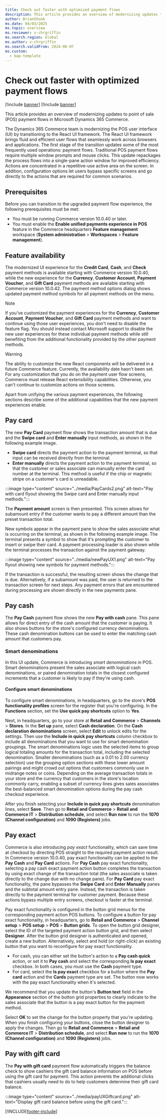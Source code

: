 ```yaml
---
title: Check out faster with optimized payment flows
description: This article provides an overview of modernizing updates to point of sale (POS) payment flows in Microsoft Dynamics 365 Commerce.
author: BrianShook
ms.date: 04/03/2025
ms.topic: overview
ms.reviewer: v-chrgriffin
ms.search.region: Global
ms.author: v-chrgriffin
ms.search.validFrom: 2024-06-07
ms.custom: 
  - bap-template
---
```


# Check out faster with optimized payment flows 

[!include [banner](../includes/banner.md)]
[!include [banner](../includes/preview-banner.md)]

This article provides an overview of modernizing updates to point of sale (POS) payment flows in Microsoft Dynamics 365 Commerce.

The Dynamics 365 Commerce team is modernizing the POS user interface (UI) by transitioning to the React UI framework. The React UI framework brings fluid and efficient user flows that seamlessly work across browsers and applications. The first stage of the transition updates some of the most frequently used operations: payment flows. Traditional POS payment flows require multiple window prompts and mouse clicks. This update repackages the process flows into a single-pane action window for improved efficiency. Actions are concentrated in a repetitive-use active area on the screen. In addition, configuration options let users bypass specific screens and go directly to the actions that are required for common scenarios.

## Prerequisites

Before you can transition to the upgraded payment flow experience, the following prerequisites must be met:

- You must be running Commerce version 10.0.40 or later.
- You must enable the **Enable unified payments experience in POS** feature in the Commerce headquarters **Feature management** workspace (**System administration** \> **Workspaces** \> **Feature management**). 

## Feature availability

The modernized UI experience for the **Credit Card**, **Cash**, and **Check** payment methods is available starting with Commerce version 10.0.40, while the new experience for the **Currency**, **Customer Account**, **Payment Voucher**, and **Gift Card** payment methods are available starting with Commerce version 10.0.42.<!-- The **Pay by Loyalty** experience is available starting with Commerce version 10.0.44.--> The payment method options dialog shows updated payment method symbols for all payment methods on the menu. 

> [!NOTE]
> If you've customized the payment experiences for the **Currency**, **Customer Account**, **Payment Voucher**, and **Gift Card** payment methods and want to continue using those user experiences, you don't need to disable the feature flag. You should instead contact Microsoft support to disable the new user experiences for these individual payment methods while still benefiting from the additional functionality provided by the other payment methods.

> [!WARNING]
> The ability to customize the new React components will be delivered in a future Commerce feature. Currently, the availability date hasn't been set. For any customization that you do on the payment user flow screens, Commerce must release React extensibility capabilities. Otherwise, you can't continue to customize actions on those screens.

Apart from unifying the various payment experiences, the following sections describe some of the additional capabilities that the new payment experiences enable.

## Pay card

The new **Pay Card** payment flow shows the transaction amount that is due and the **Swipe card** and **Enter manually** input methods, as shown in the following example image.

- **Swipe card** directs the payment action to the payment terminal, so that input can be received directly from the terminal.
- **Enter manually** directs the payment action to the payment terminal, so that the customer or sales associate can manually enter the card number at the terminal. This method is useful if the chip or magnetic stripe on a customer's card is unreadable.

:::image type="content" source="../media/PayCards2.png" alt-text="Pay with card flyout showing the Swipe card and Enter manually input methods.":::

The **Payment amount** screen is then presented. This screen allows for subamount entry if the customer wants to pay a different amount than the preset transaction total. 

New symbols appear in the payment pane to show the sales associate what is occurring on the terminal, as shown in the following example image. The terminal presents a symbol to show that it's prompting the customer to insert or swipe their card. A payment processing loader is also shown while the terminal processes the transaction against the payment gateway.

:::image type="content" source="../media/newPayUX1.png" alt-text="Pay flyout showing new symbols for payment methods.":::

If the transaction is successful, the resulting screen shows the change that is due. Alternatively, if a subamount was paid, the user is returned to the transaction screen for next steps. Any payment errors that are encountered during processing are shown directly in the new payments pane.

## Pay cash

The **Pay Cash** payment flow shows the new **Pay with cash** pane. This pane allows for direct entry of the cash amount that the customer is paying. It also shows buttons for the store's configured currency denominations. These cash denomination buttons can be used to enter the matching cash amount that customers pay.

### Smart denominations

In this UI update, Commerce is introducing *smart denominations* in POS. Smart denominations present the sales associate with logical cash denominations, or paired denomination totals in the closest configured increments that a customer is likely to pay if they're using cash. 

#### Configure smart denominations

To configure smart denominations, in headquarters, go to the store's **POS functionality profiles** screen for the register that you're configuring. In the **Functions** section, set the **Use quick pay shortcuts** option to **Yes**. 

Next, in headquarters, go to your store at **Retail and Commerce** \> **Channels** \> **Stores**. In the **Set up** pane, select **Cash declaration**. On the **Cash declaration denominations** screen, select **Edit** to unlock edits for the settings. Then use the **Include in quick pay shortcuts** column checkbox to include all denominations that you want to use for smart denomination groupings. The smart denominations logic uses the selected items to group logical totaling amounts for the transaction total, including the selected denomination. Smaller denominations (such as a 0.01 to 2.00 currency selection) use the grouping option sections with these lower amount pairings and might crowd out options that customers commonly use in midrange notes or coins. Depending on the average transaction totals in your store and the currency that customers in the store's location commonly carry, enabling a subset of currency lines gives sales associates the best-balanced smart denomination options during the pay cash checkout experience.

After you finish selecting your **Include in quick pay shortcuts** denomination lines, select **Save**. Then go to **Retail and Commerce** \> **Retail and Commerce IT** \> **Distribution schedule**, and select **Run now** to run the **1070 (Channel configuration)** and **1090 (Registers)** jobs.

## Pay exact

Commerce is also introducing *pay exact* functionality, which can save time at checkout by directing POS straight to the required payment action result. In Commerce version 10.0.40, pay exact functionality can be applied to the **Pay Cash** and **Pay Card** actions. For **Pay Cash** pay exact functionality, selecting a pay cash exact payment action button completes the transaction by using exact change of the transaction total (the sales associate is taken directly to the change due with no change pane). For **Pay Card** pay exact functionality, the pane bypasses the **Swipe Card** and **Enter Manually** panes and the subtotal amount entry pane. Instead, the transaction is taken directly to the payment terminal for customer payment. Because these actions bypass multiple entry screens, checkout is faster at the terminal.

Pay exact functionality is configured in the button grid menus for the corresponding payment action POS buttons. To configure a button for pay exact functionality, in headquarters, go to **Retail and Commerce** \> **Channel setup** \> **POS setup** \> **POS** \> **Button grids**. To open the button grid designer, select the ID of the targeted payment action button grid, and then select **Designer**. After the button grid designer is authenticated and opened, create a new button. Alternatively, select and hold (or right-click) an existing button that you want to reconfigure for pay exact functionality. 

- For cash, you can either set the button's action to a **Pay cash quick** action, or set it to **Pay cash** and select the corresponding **Is pay exact** checkbox. In both cases, you must use the **Cash** payment type. 
- For card, select the **Is pay exact** checkbox for a button where the **Pay card** action and the **Cards** payment type are set. The button now works with the pay exact functionality when it's selected.

We recommend that you update the button's **Button text** field in the **Appearance** section of the button grid properties to clearly indicate to the sales associate that the button is a pay exact button for the payment method.

Select **OK** to set the change for the button property that you're updating. When you finish configuring your buttons, close the button designer to apply the changes. Then go to **Retail and Commerce** \> **Retail and Commerce IT** \> **Distribution schedule**, and select **Run now** to run the **1070 (Channel configuration)** and **1090 (Registers)** jobs.

## Pay with gift card

The **Pay with gift card** payment flow automatically triggers the balance check to show cashiers the gift card balance information on POS before using the gift card for payment. This action prevents the additional clicks that cashiers usually need to do to help customers determine their gift card balance. 

:::image type="content" source="../media/payUXGiftcard.png" alt-text="Display gift card balance before using the gift card.":::
<!--
## Pay with loyalty

The **Pay with loyalty** payment flow allows cashiers to initiate the customer search experience if a customer isn't already added to the transaction, as shown in the following example image. Alternatively, if the customer is added to the transaction, then a cashier can view the loyalty cards associated with the customer. The cashier can either select the associated loyalty cards or scan/type a different loyalty card that the customer wants to use for the payment. This helps the cashier to efficiently perform all the actions that the customers usually ask after a payment process is started.

:::image type="content" source="../media/PayLoyaltyUX.png" alt-text="Search for a customer from the Pay with loyalty program screen and view the associated loyalty cards.":::
-->


[!INCLUDE[footer-include](../../includes/footer-banner.md)]
